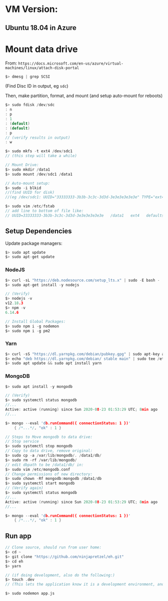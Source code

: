 # VM Version:
## Ubuntu 18.04 in Azure

# Mount data drive
From: 
`https://docs.microsoft.com/en-us/azure/virtual-machines/linux/attach-disk-portal`
```c
$> dmesg | grep SCSI
```
(Find Disc ID in output, eg `sdc`)

Then, make partition, format, and mount (and setup auto-mount for reboots)
```c
$> sudo fdisk /dev/sdc
: n
: p
: 1
: (default)
: (default)
: p 
// (verify results in output)
: w

$> sudo mkfs -t ext4 /dev/sdc1
// (this step will take a while)

// Mount Drive:
$> sudo mkdir /data1
$> sudo mount /dev/sdc1 /data1

// Auto-mount setup:
$> sudo -i blkid
//(find UUID for disk)
//(eg /dev/sdc1: UUID="33333333-3b3b-3c3c-3d3d-3e3e3e3e3e3e" TYPE="ext4")

$> sudo vim /etc/fstab
// add line to bottom of file like:
// UUID=33333333-3b3b-3c3c-3d3d-3e3e3e3e3e3e   /data1   ext4   defaults,nofail   1   2

```

## Setup Dependencies

Update package managers:
```c
$> sudo apt update
$> sudo apt-get update
```


### NodeJS
```c
$> curl -sL "https://deb.nodesource.com/setup_lts.x" | sudo -E bash -
$> sudo apt-get install -y nodejs

// (Verify)
$> nodejs -v
v12.18.3
$> npm -v
6.14.6

// Install Global Packages:
$> sudo npm i -g nodemon
$> sudo npm i -g pm2
```
### Yarn
```c
$> curl -sS "https://dl.yarnpkg.com/debian/pubkey.gpg" | sudo apt-key add -
$> echo "deb https://dl.yarnpkg.com/debian/ stable main" | sudo tee /etc/apt/sources.list.d/yarn.list
$> sudo apt update && sudo apt install yarn
```

### MongoDB
```c
$> sudo apt install -y mongodb

// (Verify)
$> sudo systemctl status mongodb
//...
Active: active (running) since Sun 2020-08-23 01:53:29 UTC; 8min ago
//...

$> mongo --eval 'db.runCommand({ connectionStatus: 1 })'
	{ /*...*/, "ok" : 1 }

// Steps to Move mongodb to data drive:
// Stop service
$> sudo systemctl stop mongodb
// Copy to data drive, remove original:
$> sudo cp -a /var/lib/mongodb/. /data1/db/
$> sudo rm -rf /var/lib/mongodb/
// edit dbpath to be /data1/db/ in:
$> sudo vim /etc/mongodb.conf
// Change permissions of new directory: 
$> sudo chown -Rf mongodb:mongodb /data1/db
$> sudo systemctl start mongodb
// (Verify again)
$> sudo systemctl status mongodb
//...
Active: active (running) since Sun 2020-08-23 01:53:29 UTC; 8min ago
//...

$> mongo --eval 'db.runCommand({ connectionStatus: 1 })'
	{ /*...*/, "ok" : 1 }
```

## Run app
```c
// Clone source, should run from user home:
$> cd ~
$> git clone "https://github.com/ninjapretzel/eh.git"
$> cd eh
$> yarn

// (if doing development, also do the following:)
$> touch .dev
// (This lets the application know it is a development environment, and will run on localhost.)

$> sudo nodemon app.js
```


